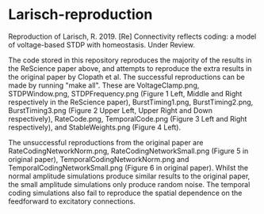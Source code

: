 # Larisch-reproduction
Reproduction of Larisch, R. 2019. [Re] Connectivity reflects coding: a model of voltage-based STDP with homeostasis. Under Review.


The code stored in this repository reproduces the majority of the results in the ReScience paper above, and attempts to reproduce the
extra results in the original paper by Clopath et al. The successful reproductions can be made by running "make all". These are
VoltageClamp.png, STDPWindow.png, STDPFrequency.png (Figure 1 Left, Middle and Right respectively in the ReScience paper),
BurstTiming1.png, BurstTiming2.png, BurstTiming3.png (Figure 2 Upper Left, Upper Right and Down respectively), RateCode.png,
TemporalCode.png (Figure 3 Left and Right respectively), and StableWeights.png (Figure 4 Left). 

The unsuccessful reproductions from the original paper are RateCodingNetworkNorm.png, RateCodingNetworkSmall.png (Figure 5 in original
paper), TemporalCodingNetworkNorm.png and TemporalCodingNetworkSmall.png (Figure 6 in original paper). Whilst the normal amplitude
simulations produce similar results to the original paper, the small amplitude simulations only produce random noise. The temporal coding
simulations also fail to reproduce the spatial dependence on the feedforward to excitatory connections. 
